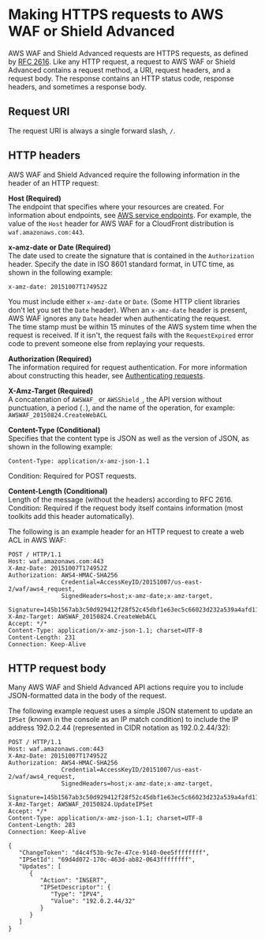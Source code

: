 # Making HTTPS requests to AWS WAF or Shield Advanced<a name="waf-api-making-requests"></a>

AWS WAF and Shield Advanced requests are HTTPS requests, as defined by [RFC 2616](http://tools.ietf.org/html/rfc2616)\. Like any HTTP request, a request to AWS WAF or Shield Advanced contains a request method, a URI, request headers, and a request body\. The response contains an HTTP status code, response headers, and sometimes a response body\.

## Request URI<a name="waf-api-making-requests-uri"></a>

The request URI is always a single forward slash, `/`\.

## HTTP headers<a name="waf-api-making-requests-header"></a>

AWS WAF and Shield Advanced require the following information in the header of an HTTP request:

**Host \(Required\)**  
The endpoint that specifies where your resources are created\. For information about endpoints, see [AWS service endpoints](https://docs.aws.amazon.com/general/latest/gr/rande.html)\. For example, the value of the `Host` header for AWS WAF for a CloudFront distribution is `waf.amazonaws.com:443`\.

**x\-amz\-date or Date \(Required\)**  
The date used to create the signature that is contained in the `Authorization` header\. Specify the date in ISO 8601 standard format, in UTC time, as shown in the following example:  

```
x-amz-date: 20151007T174952Z
```
You must include either `x-amz-date` or `Date`\. \(Some HTTP client libraries don't let you set the `Date` header\)\. When an `x-amz-date` header is present, AWS WAF ignores any `Date` header when authenticating the request\.  
The time stamp must be within 15 minutes of the AWS system time when the request is received\. If it isn't, the request fails with the `RequestExpired` error code to prevent someone else from replaying your requests\.

**Authorization \(Required\)**  
The information required for request authentication\. For more information about constructing this header, see [Authenticating requests](authenticating-requests.md)\.

**X\-Amz\-Target \(Required\)**  
A concatenation of `AWSWAF_` or `AWSShield_`, the API version without punctuation, a period \(`.`\), and the name of the operation, for example:  
`AWSWAF_20150824.CreateWebACL`

**Content\-Type \(Conditional\)**  
Specifies that the content type is JSON as well as the version of JSON, as shown in the following example:  

```
Content-Type: application/x-amz-json-1.1
```
Condition: Required for POST requests\.

**Content\-Length \(Conditional\)**  
Length of the message \(without the headers\) according to RFC 2616\.  
Condition: Required if the request body itself contains information \(most toolkits add this header automatically\)\.

The following is an example header for an HTTP request to create a web ACL in AWS WAF:

```
POST / HTTP/1.1
Host: waf.amazonaws.com:443
X-Amz-Date: 20151007T174952Z
Authorization: AWS4-HMAC-SHA256 
               Credential=AccessKeyID/20151007/us-east-2/waf/aws4_request,
               SignedHeaders=host;x-amz-date;x-amz-target,
               Signature=145b1567ab3c50d929412f28f52c45dbf1e63ec5c66023d232a539a4afd11fd9
X-Amz-Target: AWSWAF_20150824.CreateWebACL
Accept: */*
Content-Type: application/x-amz-json-1.1; charset=UTF-8
Content-Length: 231
Connection: Keep-Alive
```

## HTTP request body<a name="waf-api-making-requests-body"></a>

Many AWS WAF and Shield Advanced API actions require you to include JSON\-formatted data in the body of the request\.

The following example request uses a simple JSON statement to update an `IPSet` \(known in the console as an IP match condition\) to include the IP address 192\.0\.2\.44 \(represented in CIDR notation as 192\.0\.2\.44/32\):

```
POST / HTTP/1.1
Host: waf.amazonaws.com:443
X-Amz-Date: 20151007T174952Z
Authorization: AWS4-HMAC-SHA256 
               Credential=AccessKeyID/20151007/us-east-2/waf/aws4_request,
               SignedHeaders=host;x-amz-date;x-amz-target,
               Signature=145b1567ab3c50d929412f28f52c45dbf1e63ec5c66023d232a539a4afd11fd9
X-Amz-Target: AWSWAF_20150824.UpdateIPSet
Accept: */*
Content-Type: application/x-amz-json-1.1; charset=UTF-8
Content-Length: 283
Connection: Keep-Alive

{
   "ChangeToken": "d4c4f53b-9c7e-47ce-9140-0ee5ffffffff",
   "IPSetId": "69d4d072-170c-463d-ab82-0643ffffffff",
   "Updates": [
      {
         "Action": "INSERT",
         "IPSetDescriptor": {
            "Type": "IPV4",
            "Value": "192.0.2.44/32"
         }
      }
   ]
}
```